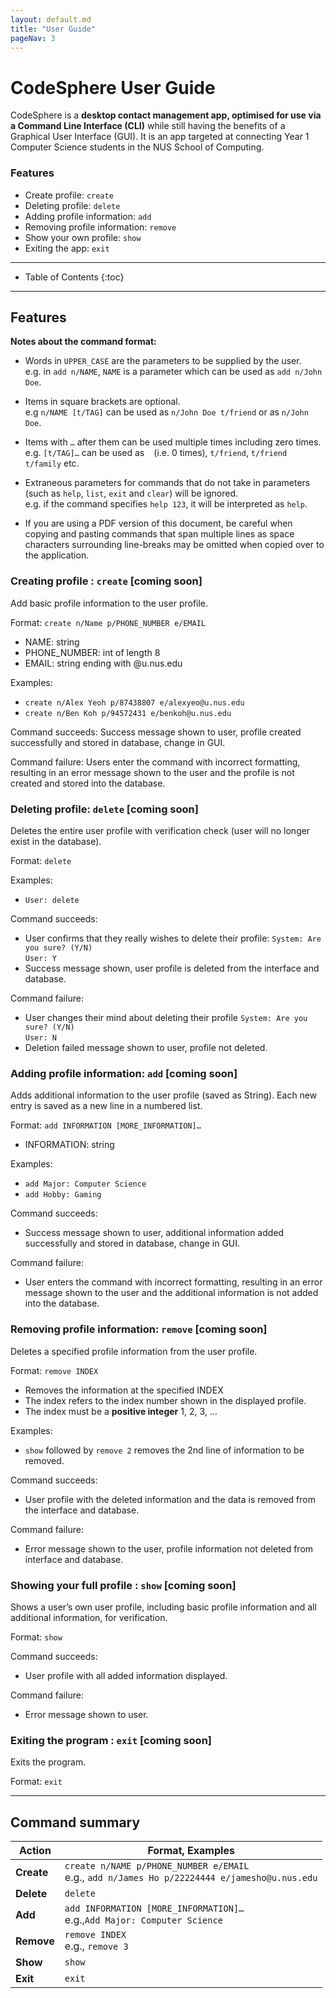 ```yaml
---
layout: default.md
title: "User Guide"
pageNav: 3
---
```


# CodeSphere User Guide

CodeSphere is a **desktop contact management app, optimised for use via a Command Line Interface (CLI)** while still having the benefits of a Graphical User Interface (GUI). It is an app targeted at connecting Year 1 Computer Science students in the NUS School of Computing.

### Features
* Create profile: `create`
* Deleting profile: `delete`
* Adding profile information: `add`
* Removing profile information: `remove`
* Show your own profile: `show`
* Exiting the app: `exit`


--------------------------------------------------------------------------------------------------------------------

* Table of Contents
  {:toc}

--------------------------------------------------------------------------------------------------------------------

## Features

<box type="info" seamless>

**Notes about the command format:**<br>

* Words in `UPPER_CASE` are the parameters to be supplied by the user.<br>
  e.g. in `add n/NAME`, `NAME` is a parameter which can be used as `add n/John Doe`.

* Items in square brackets are optional.<br>
  e.g `n/NAME [t/TAG]` can be used as `n/John Doe t/friend` or as `n/John Doe`.

* Items with `…` after them can be used multiple times including zero times.<br>
  e.g. `[t/TAG]…` can be used as ` ` (i.e. 0 times), `t/friend`, `t/friend t/family` etc.

* Extraneous parameters for commands that do not take in parameters (such as `help`, `list`, `exit` and `clear`) will be ignored.<br>
  e.g. if the command specifies `help 123`, it will be interpreted as `help`.

* If you are using a PDF version of this document, be careful when copying and pasting commands that span multiple lines as space characters surrounding line-breaks may be omitted when copied over to the application.
</box>

### Creating profile : `create` [coming soon]

Add basic profile information to the user profile.

Format: `create n/Name p/PHONE_NUMBER e/EMAIL`
* NAME: string
* PHONE_NUMBER: int of length 8
* EMAIL: string ending with @u.nus.edu

Examples:
* `create n/Alex Yeoh p/87438807 e/alexyeo@u.nus.edu`
* `create n/Ben Koh p/94572431 e/benkoh@u.nus.edu`

Command succeeds: Success message shown to user, profile created successfully and stored in database, change in GUI.

Command failure: Users enter the command with incorrect formatting, resulting in an error message shown to the user and the profile is not created and stored into the database.


### Deleting profile: `delete` [coming soon]

Deletes the entire user profile with verification check (user will no longer exist in the database).

Format: `delete`

Examples:
* `User: delete`

Command succeeds:
* User confirms that they really wishes to delete their profile:
  `System: Are you sure? (Y/N)` </br>
  `User: Y`
* Success message shown, user profile is deleted from the interface and database.

Command failure:
* User changes their mind about deleting their profile
  `System: Are you sure? (Y/N)` </br>
  `User: N`
* Deletion failed message shown to user, profile not deleted.

### Adding profile information: `add` [coming soon]

Adds additional information to the user profile (saved as String). Each new entry is saved as a new line in a numbered list.

Format: `add INFORMATION [MORE_INFORMATION]…`
* INFORMATION: string

Examples:
* `add Major: Computer Science`
* `add Hobby: Gaming`

Command succeeds:
* Success message shown to user, additional information added successfully and stored in database, change in GUI.

Command failure:
* User enters the command with incorrect formatting, resulting in an error message shown to the user and the additional information is not added into the database.

### Removing profile information: `remove` [coming soon]

Deletes a specified profile information from the user profile.

Format: `remove INDEX`
* Removes the information at the specified INDEX
* The index refers to the index number shown in the displayed profile.
* The index must be a **positive integer** 1, 2, 3, …

Examples:
* `show` followed by `remove 2` removes the 2nd line of information to be removed.

Command succeeds:
* User profile with the deleted information and the data is removed from the interface and database.

Command failure:
* Error message shown to the user, profile information not deleted from interface and database.

### Showing your full profile : `show` [coming soon]

Shows a user’s own user profile, including basic profile information and all additional information, for verification.

Format: `show`

Command succeeds:
*  User profile with all added information displayed.

Command failure:
* Error message shown to user.

### Exiting the program : `exit` [coming soon]

Exits the program.

Format: `exit`

--------------------------------------------------------------------------------------------------------------------
## Command summary

Action | Format, Examples
--------|------------------
**Create** | `create n/NAME p/PHONE_NUMBER e/EMAIL ` <br> e.g., `add n/James Ho p/22224444 e/jamesho@u.nus.edu`
**Delete** | `delete`
**Add** | `add INFORMATION [MORE_INFORMATION]…`<br> e.g.,`Add Major: Computer Science`
**Remove** | `remove INDEX`<br> e.g., `remove 3`
**Show** | `show`
**Exit** | `exit`
